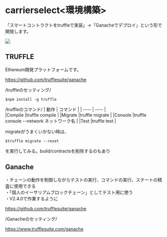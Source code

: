 # carrierselect<環境構築>
「スマートコントラクトをtruffleで実装」→「Ganacheでデプロイ」という形で開発します。

![](https://user-images.githubusercontent.com/47593288/95819154-5b9d7780-0d60-11eb-89dd-f665b0b0e2a8.png)


## TRUFFLE
Ethereum開発プラットフォームです。

https://github.com/trufflesuite/ganache

/truffleのセッティング/
```
$npm install -g truffle
```

/truffleのコマンド/
|  動作  | コマンド  |
| ---- | ---- |              
|Compile   |truffle compile    |
|Migrate     |truffle migrate      |
|Console   |truffle console --network ネットワーク名      |
|Test   |truffle test      |

migrateがうまくいかない時は、
```
$truffle migrate --reset
```
を実行してみる。build/contractsを削除するのもあり 



## Ganache
・チェーンの動作を制御しながらテストの実行、コマンドの実行、ステートの精査に使用できる
<br>
・「個人のイーサリアムブロックチェーン」としてテスト用に使う
<br>
・V2.4.0で作業するように

https://github.com/trufflesuite/ganache

/Ganacheのセッティング/

https://www.trufflesuite.com/ganache

